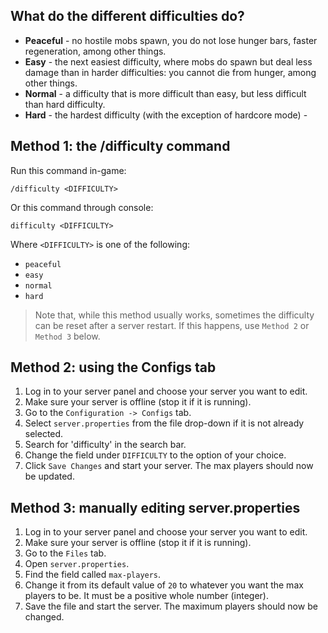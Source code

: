 
## What do the different difficulties do?

- **Peaceful** - no hostile mobs spawn, you do not lose hunger bars, faster regeneration, among other things.
- **Easy** - the next easiest difficulty, where mobs do spawn but deal less damage than in harder difficulties: you cannot die from hunger, among other things.
- **Normal** - a difficulty that is more difficult than easy, but less difficult than hard difficulty.
- **Hard** - the hardest difficulty (with the exception of hardcore mode) - 

## Method 1: the /difficulty command

Run this command in-game:

```
/difficulty <DIFFICULTY>
```

Or this command through console:

```
difficulty <DIFFICULTY>
```

Where `<DIFFICULTY>` is one of the following:

- `peaceful`
- `easy`
- `normal`
- `hard`

> Note that, while this method usually works, sometimes the difficulty can be reset after a server restart. If this happens, use `Method 2` or `Method 3` below.

## Method 2: using the Configs tab

1. Log in to your server panel and choose your server you want to edit.
2. Make sure your server is offline (stop it if it is running).
3. Go to the `Configuration -> Configs` tab.
4. Select `server.properties` from the file drop-down if it is not already selected.
5. Search for 'difficulty' in the search bar.
6. Change the field under `DIFFICULTY` to the option of your choice.
7. Click `Save Changes` and start your server. The max players should now be updated.

## Method 3: manually editing server.properties

1. Log in to your server panel and choose your server you want to edit.
2. Make sure your server is offline (stop it if it is running).
3. Go to the `Files` tab.
4. Open `server.properties`.
5. Find the field called `max-players`.
6. Change it from its default value of `20` to whatever you want the max players to be. It must be a positive whole number (integer).
7. Save the file and start the server. The maximum players should now be changed.
